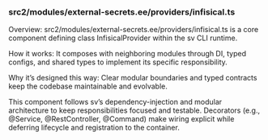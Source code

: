 ### src2/modules/external-secrets.ee/providers/infisical.ts

Overview: src2/modules/external-secrets.ee/providers/infisical.ts is a core component defining class InfisicalProvider within the sv CLI runtime.

How it works: It composes with neighboring modules through DI, typed configs, and shared types to implement its specific responsibility.

Why it’s designed this way: Clear modular boundaries and typed contracts keep the codebase maintainable and evolvable.

This component follows sv’s dependency-injection and modular architecture to keep responsibilities focused and testable. Decorators (e.g., @Service, @RestController, @Command) make wiring explicit while deferring lifecycle and registration to the container.
